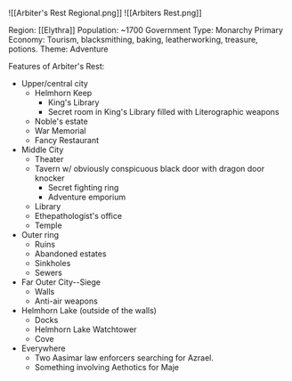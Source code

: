 ![[Arbiter's Rest Regional.png]]
![[Arbiters Rest.png]]

Region: [[Elythra]]
Population: ~1700
Government Type: Monarchy
Primary Economy: Tourism, blacksmithing, baking, leatherworking, treasure, potions.
Theme: Adventure

Features of Arbiter's Rest:
- Upper/central city
	- Helmhorn Keep
		- King's Library
		- Secret room in King's Library filled with Literographic weapons
	- Noble's estate
	- War Memorial
	- Fancy Restaurant
- Middle City
	- Theater
	- Tavern w/ obviously conspicuous black door with dragon door knocker
		- Secret fighting ring
		- Adventure emporium
	- Library
	- Ethepathologist's office
	- Temple
- Outer ring
	- Ruins
	- Abandoned estates
	- Sinkholes
	- Sewers
- Far Outer City--Siege
	- Walls
	- Anti-air weapons
- Helmhorn Lake (outside of the walls)
	- Docks
	- Helmhorn Lake Watchtower
	- Cove
- Everywhere
	- Two Aasimar law enforcers searching for Azrael. 
	- Something involving Aethotics for Maje


